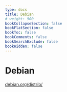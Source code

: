 ```yaml
---
type: docs
title: Debian
# weight: 900
bookCollapseSection: false
bookFlatSection: false
bookToc: false
bookComments: false
bookSearchExclude: false
bookHidden: false
---
```


# Debian

[debian.org/distrib/](https://www.debian.org/distrib/?nt)
